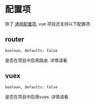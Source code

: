 
# 配置项

除了 [通用配置项](/docs/getting-started/config), vue 项目还支持以下配置项:

## router

`boolean, defaults: false`

是否在项目中启用路由. 详情请看


## vuex

`boolean, defaults: false`

是否在项目中启用vuex. 详情请看